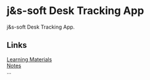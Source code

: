 # j&s-soft Desk Tracking App

j&s-soft Desk Tracking App.

## Links

[Learning Materials](./docs/Learning.md)  
[Notes](./docs/Notes.md)  
...
